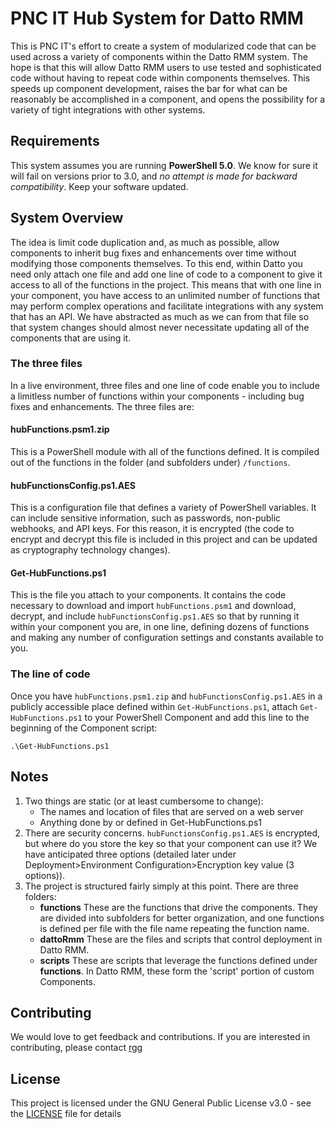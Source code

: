 # PNC IT Hub System for Datto RMM
This is PNC IT's effort to create a system of modularized code that can be used across a variety of components within the Datto RMM system. The hope is that this will allow Datto RMM users to use tested and sophisticated code without having to repeat code within components themselves. This speeds up component development, raises the bar for what can be reasonably be accomplished in a component, and opens the possibility for a variety of tight integrations with other systems.
## Requirements
This system assumes you are running **PowerShell 5.0**. We know for sure it will fail on versions prior to 3.0, and *no attempt is made for backward compatibility*. Keep your software updated.
## System Overview
The idea is limit code duplication and, as much as possible, allow components to inherit bug fixes and enhancements over time without modifying those components themselves. To this end, within Datto you need only attach one file and add one line of code to a component to give it access to all of the functions in the project. This means that with one line in your component, you have access to an unlimited number of functions that may perform complex operations and facilitate integrations with any system that has an API.
We have abstracted as much as we can from that file so that system changes should almost never necessitate updating all of the components that are using it. 
### The three files
In a live environment, three files and one line of code enable you to include a limitless number of functions within your components - including bug fixes and enhancements. The three files are:
#### hubFunctions.psm1.zip
This is a PowerShell module with all of the functions defined. It is compiled out of the functions in the folder (and subfolders under) `/functions`.
#### hubFunctionsConfig.ps1.AES
This is a configuration file that defines a variety of PowerShell variables. It can include sensitive information, such as passwords, non-public webhooks, and API keys. For this reason, it is encrypted (the code to encrypt and decrypt this file is included in this project and can be updated as cryptography technology changes).
#### Get-HubFunctions.ps1
This is the file you attach to your components. It contains the code necessary to download and import `hubFunctions.psm1` and download, decrypt, and include `hubFunctionsConfig.ps1.AES` so that by running it within your component you are, in one line, defining dozens of functions and making any number of configuration settings and constants available to you.
### The line of code
Once you have `hubFunctions.psm1.zip` and `hubFunctionsConfig.ps1.AES` in a publicly accessible place defined within `Get-HubFunctions.ps1`, attach `Get-HubFunctions.ps1` to your PowerShell Component and add this line to the beginning of the Component script:
```
.\Get-HubFunctions.ps1
``` 
## Notes
1. Two things are static (or at least cumbersome to change):
   - The names and location of files that are served on a web server
   - Anything done by or defined in Get-HubFunctions.ps1
2. There are security concerns. `hubFunctionsConfig.ps1.AES` is encrypted, but where do you store the key so that your component can use it? We have anticipated three options (detailed later under Deployment>Environment Configuration>Encryption key value (3 options)).
3. The project is structured fairly simply at this point. There are three folders:
   - **functions** These are the functions that drive the components. They are divided into subfolders for better organization, and one functions is defined per file with the file name repeating the function name.
   - **dattoRmm** These are the files and scripts that control deployment in Datto RMM.
   - **scripts** These are scripts that leverage the functions defined under **functions**. In Datto RMM, these form the 'script' portion of custom Components.
## Contributing
We would love to get feedback and contributions. If you are interested in contributing, please contact [rgg](https://success.autotask.net/t5/user/viewprofilepage/user-id/35934)
## License
This project is licensed under the GNU General Public License v3.0 - see the [LICENSE](LICENSE) file for details
